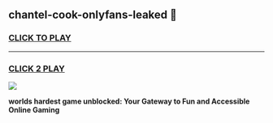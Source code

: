 
## chantel-cook-onlyfans-leaked 👋
<h3>
<a href="https://premium.freeplayer.one?title=chantel-cook-onlyfans-leaked&ref=14F">CLICK TO PLAY</a></h3>
<hr>

<h3>
<a href="https://premium.freeplayer.one?title=chantel-cook-onlyfans-leaked&ref=14F">CLICK 2 PLAY</a>
  
</h3>

<a href="https://premium.freeplayer.one?title=chantel-cook-onlyfans-leaked&ref=12F/"><img src="https://clearcache.store/games.png"></a>


**worlds hardest game unblocked: Your Gateway to Fun and Accessible Online Gaming**
